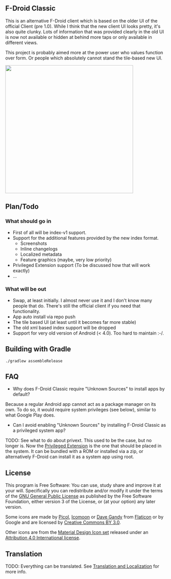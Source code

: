 ## F-Droid Classic

This is an alternative F-Droid client which is based on the older UI of the official Client (pre 1.0).
While I think that the new client UI looks pretty, it's also quite clunky.
Lots of information that was provided clearly in the old UI is now not available or hidden at behind more taps or only available in different views.

This project is probably aimed more at the power user who values function over form. Or people which absolutely cannot stand the tile-based new UI.

<img src="https://gitlab.com/Bubu/fdroidclassic/raw/master/screenshots/screenshot.png?inline=false"  width="400">

## Plan/Todo

### What should go in

* First of all will be index-v1 support.
* Support for the additional features provided by the new index format.
  * Screenshots
  * Inline changelogs
  * Localized metadata
  * Feature graphics (maybe, very low priority)
* Privileged Extension support (To be discussed how that will work exactly)
* ...

### What will be out

* Swap, at least initially. I almost never use it and I don't know many people that do. There's still the official client if you need that functionality.
* App auto install via repo push
* The tile based UI (at least until it becomes far more stable)
* The old xml based index support will be dropped
* Support for very old version of Android (< 4.0). Too hard to maintain :-/.


## Building with Gradle

    ./gradlew assembleRelease

## FAQ

* Why does F-Droid Classic require "Unknown Sources" to install apps by default?

Because a regular Android app cannot act as a package manager on its
own. To do so, it would require system privileges (see below), similar
to what Google Play does.

* Can I avoid enabling "Unknown Sources" by installing F-Droid Classic as a
  privileged system app?


TODO: See what to do about privext.
This used to be the case, but no longer is. Now the [Privileged
Extension](https://gitlab.com/fdroid/privileged-extension) is the one that should be placed in
the system. It can be bundled with a ROM or installed via a zip, or
alternatively F-Droid can install it as a system app using root.

## License

This program is Free Software: You can use, study share and improve it at your
will. Specifically you can redistribute and/or modify it under the terms of the
[GNU General Public License](https://www.gnu.org/licenses/gpl.html) as
published by the Free Software Foundation, either version 3 of the License, or
(at your option) any later version.

Some icons are made by [Picol](http://www.flaticon.com/authors/picol),
[Icomoon](http://www.flaticon.com/authors/icomoon) or
[Dave Gandy](http://www.flaticon.com/authors/dave-gandy) from
[Flaticon](http://www.flaticon.com) or by Google and are licensed by
[Creative Commons BY 3.0](https://creativecommons.org/licenses/by/3.0/).

Other icons are from the
[Material Design Icon set](https://github.com/google/material-design-icons)
released under an
[Attribution 4.0 International license](https://creativecommons.org/licenses/by/4.0/).


## Translation

TODO:
Everything can be translated.  See
[Translation and Localization](https://f-droid.org/docs/Translation_and_Localization)
for more info.
